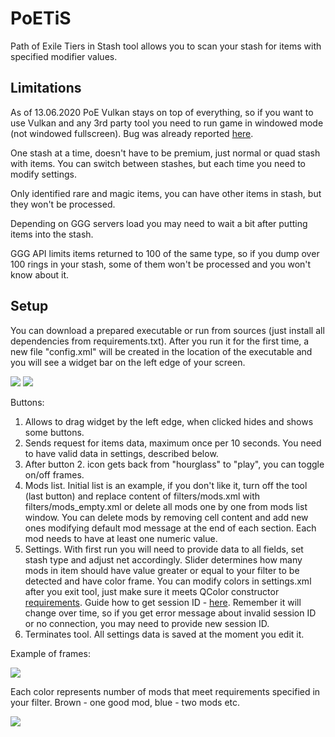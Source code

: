 # PoETiS
Path of Exile Tiers in Stash tool allows you to scan your stash for items with specified modifier values.

## Limitations

As of 13.06.2020 PoE Vulkan stays on top of everything, so if you want to use Vulkan and any 3rd party tool you need to run game in windowed mode (not windowed fullscreen).
Bug was already reported [here](https://www.pathofexile.com/forum/view-thread/2867255).

One stash at a time, doesn't have to be premium, just normal or quad stash with items. You can switch between stashes, but each time you need to modify settings.

Only identified rare and magic items, you can have other items in stash, but they won't be processed.

Depending on GGG servers load you may need to wait a bit after putting items into the stash.

GGG API limits items returned to 100 of the same type, so if you dump over 100 rings in your stash, some of them won't be processed and you won't know about it.

## Setup
You can download a prepared executable or run from sources (just install all dependencies from requirements.txt).
After you run it for the first time, a new file "config.xml" will be created in the location of the executable and you will see a widget bar on the left edge of your screen.

![](https://i.ibb.co/qmrw6YP/main-widget.png)
![](https://i.ibb.co/vQp7wjb/main-widget-hidden.png)

Buttons:
1. Allows to drag widget by the left edge, when clicked hides and shows some buttons.
2. Sends request for items data, maximum once per 10 seconds. You need to have valid data in settings, described below.
3. After button 2. icon gets back from "hourglass" to "play", you can toggle on/off frames.
4. Mods list. Initial list is an example, if you don't like it, turn off the tool (last button) and replace content of filters/mods.xml with filters/mods_empty.xml or delete all mods one by one from mods list window.
You can delete mods by removing cell content and add new ones modifying default mod message at the end of each section. Each mod needs to have at least one numeric value.
5. Settings. With first run you will need to provide data to all fields, set stash type and adjust net accordingly.
Slider determines how many mods in item should have value greater or equal to your filter to be detected and have color frame.
You can modify colors in settings.xml after you exit tool, just make sure it meets QColor constructor [requirements](https://doc.qt.io/qt-5/qcolor.html).
Guide how to get session ID - [here](https://github.com/Stickymaddness/Procurement/wiki/SessionID). Remember it will change over time, so if you get error message about invalid session ID or no connection, you may need to provide new session ID.
6. Terminates tool. All settings data is saved at the moment you edit it.

Example of frames:

![](https://i.ibb.co/YccKHfH/borders.png)

Each color represents number of mods that meet requirements specified in your filter. Brown - one good mod, blue - two mods etc.

![](https://i.ibb.co/0qhjLHh/colors.png)

